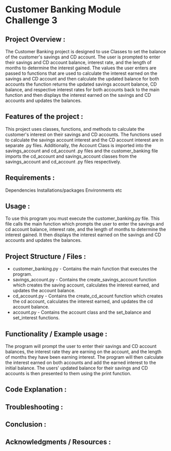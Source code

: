 # Customer Banking Module Challenge 3
## Project Overview :
<p> The Customer Banking project is designed to use Classes to set the balance of the customer's savings and CD account.  The user is prompted to enter their savings and CD account balance, interest rate, and the length of months to determine the interest gained. The values the user enters are passed to functions  that are used to calculate the interest earned on the savings and CD account and then calculate the updated balance for both accounts the function returns the updated savings account balance, CD balance, and respective interest rates for both accounts back to the main function and then displays the interest earned on the savings and CD accounts and updates the balances.</p>

## Features of the project :
<p>This project uses classes, functions, and methods to calculate the customer's interest on their savings and CD accounts. The functions used to calculate the savings account interest and the CD account interest are
in separate .py files. Additionally, the Account Class is imported into the savings_account and cd_account .py files and the customer_banking file imports the cd_account and savings_account classes from the savings_account and cd_account .py files respectively.</p>	

## Requirements :
Dependencies
Installations/packages
Environments
etc

## Usage :
<p>To use this program you must execute the customer_banking.py file.  This file calls the main function which prompts the user to enter the savings and cd account balance, interest rate, and the length of months to determine the interest gained. It then displays the interest earned on the savings and CD accounts and updates the balances.</p>

## Project Structure / Files  :
<p>
<ul>
<li>customer_banking.py - Contains the main function that executes the program.</li>
<li>savings_account.py - Contains the create_savings_account function which creates the saving account, calculates the interest earned, and updates the account balance.</li>
<li>cd_account.py - Contains the create_cd_acount function which creates the cd account, calculates the interest earned, and updates the cd account balance.</li>
<li>account.py - Contains the account class and the set_balance and set_interest functions.</li>
</ul>
</p>

## Functionality / Example usage :
<p>The program will prompt the user to enter their savings and CD account balances, the interest rate they are earning on the account, and the length of months they have been earning interest.  The program will then
calculate the interest earned on both accounts and add the earned interest to the initial balance.  The users' updated balance for their savings and CD accounts is then presented to them using the print function.</p>

## Code Explanation :
## Troubleshooting :
## Conclusion :
## Acknowledgments / Resources :
